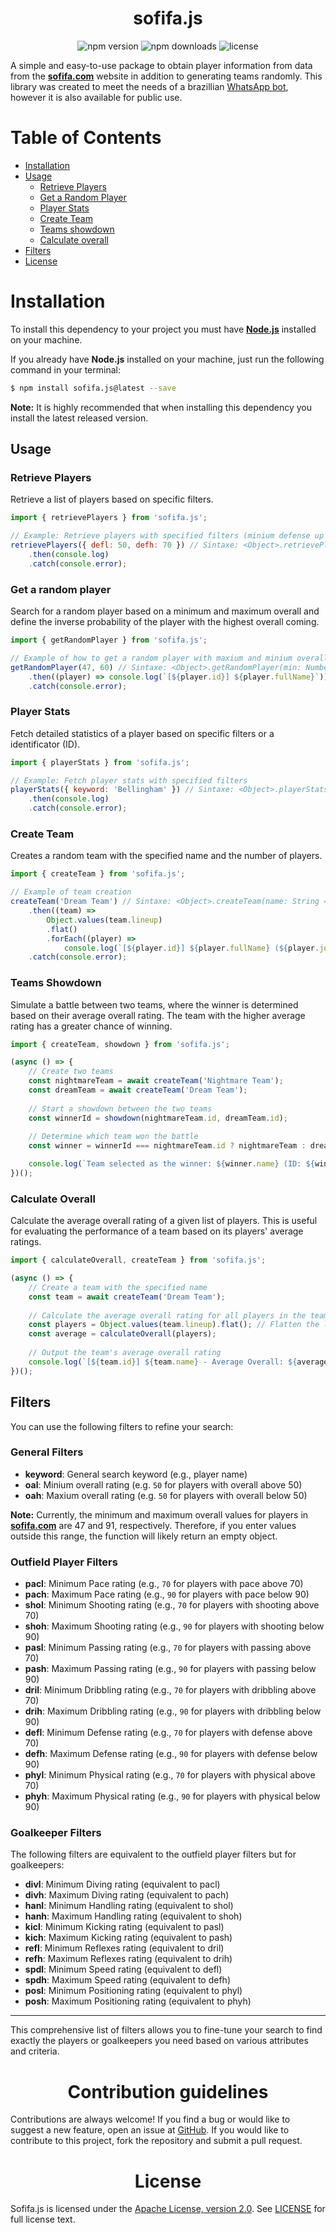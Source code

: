 <h1 align="center">sofifa.js</h1>

<p align="center">
  <img src="https://img.shields.io/npm/v/sofifa.js.svg" alt="npm version">
  <img src="https://img.shields.io/npm/dt/sofifa.js.svg" alt="npm downloads">
  <img src="https://img.shields.io/github/license/emptydev1/sofifa.js.svg" alt="license">
</p>

A simple and easy-to-use package to obtain player information from data from the **[sofifa.com](https://sofifa.com/)** website in addition to generating teams randomly. This library was created to meet the needs of a brazillian [WhatsApp bot](https://chat.whatsapp.com/GMGb5faPJjf7xfCMvQysaW), however it is also available for public use.

<h1>Table of Contents</h1>

- [Installation](#installation)
- [Usage](#usage)
  - [Retrieve Players](#retrieve-players)
  - [Get a Random Player](#get-a-random-player)
  - [Player Stats](#player-stats)
  - [Create Team](#create-team)
  - [Teams showdown](#teams-showdown)
  - [Calculate overall](#calculate-overall)
- [Filters](#filters)
- [License](#license)

<h1>Installation</h1>

To install this dependency to your project you must have **[Node.js](https://github.com/nodejs/node)** installed on your machine.

If you already have **Node.js** installed on your machine, just run the following command in your terminal:

```bash
$ npm install sofifa.js@latest --save
```

**Note:** It is highly recommended that when installing this dependency you install the latest released version.

<h2>Usage</h2>

### Retrieve Players

Retrieve a list of players based on specific filters.

```javascript
import { retrievePlayers } from 'sofifa.js';

// Example: Retrieve players with specified filters (minium defense up to 50 and maxium defense up to 70)
retrievePlayers({ defl: 50, defh: 70 }) // Sintaxe: <Object>.retrievePlayers(?filters: <Object | null> = {})
    .then(console.log)
    .catch(console.error);
```

### Get a random player

Search for a random player based on a minimum and maximum overall and define the inverse probability of the player with the highest overall coming.

```javascript
import { getRandomPlayer } from 'sofifa.js';

// Example of how to get a random player with maxium and minium overall ratings
getRandomPlayer(47, 60) // Sintaxe: <Object>.getRandomPlayer(min: Number, max: Number, ?invProb: Number = 1.3)
    .then((player) => console.log(`[${player.id}] ${player.fullName}`))
    .catch(console.error);
```

### Player Stats

Fetch detailed statistics of a player based on specific filters or a identificator (ID).

```javascript
import { playerStats } from 'sofifa.js';

// Example: Fetch player stats with specified filters
playerStats({ keyword: 'Bellingham' }) // Sintaxe: <Object>.playerStats(?filters: <Object | null> = {}, ?id: <String | null> = null) 
    .then(console.log)
    .catch(console.error);
```

### Create Team

Creates a random team with the specified name and the number of players. 

```javascript
import { createTeam } from 'sofifa.js';

// Example of team creation
createTeam('Dream Team') // Sintaxe: <Object>.createTeam(name: String = null, ?options: Object = { midfielders: 4, defenders: 3, forwards: 3, inventory: 3 })
    .then((team) =>
        Object.values(team.lineup)
        .flat()
        .forEach((player) =>
            console.log(`[${player.id}] ${player.fullName} (${player.jobTitle}) | ${player.overall}ov`)))
    .catch(console.error);
```

### Teams Showdown

Simulate a battle between two teams, where the winner is determined based on their average overall rating. The team with the higher average rating has a greater chance of winning.

```javascript
import { createTeam, showdown } from 'sofifa.js';

(async () => {
    // Create two teams
    const nightmareTeam = await createTeam('Nightmare Team');
    const dreamTeam = await createTeam('Dream Team');
    
    // Start a showdown between the two teams
    const winnerId = showdown(nightmareTeam.id, dreamTeam.id);
    
    // Determine which team won the battle
    const winner = winnerId === nightmareTeam.id ? nightmareTeam : dreamTeam;

    console.log(`Team selected as the winner: ${winner.name} (ID: ${winner.id})`);
})();
```

### Calculate Overall

Calculate the average overall rating of a given list of players. This is useful for evaluating the performance of a team based on its players' average ratings.

```javascript
import { calculateOverall, createTeam } from 'sofifa.js';

(async () => {
    // Create a team with the specified name
    const team = await createTeam('Dream Team');
    
    // Calculate the average overall rating for all players in the team's lineup
    const players = Object.values(team.lineup).flat(); // Flatten the lineup to get a list of all players
    const average = calculateOverall(players);
    
    // Output the team's average overall rating
    console.log(`[${team.id}] ${team.name} - Average Overall: ${average.toFixed(2)} points`);
})();
```

<h2>Filters</h2>

You can use the following filters to refine your search:

### General Filters

- **keyword**: General search keyword (e.g., player name)
- **oal**: Minium overall rating (e.g. `50` for players with overall above 50)
- **oah**: Maxium overall rating (e.g. `50` for players with overall below 50)

**Note:** Currently, the minimum and maximum overall values for players in **[sofifa.com](https://sofifa.com/)** are 47 and 91, respectively. Therefore, if you enter values outside this range, the function will likely return an empty object.

### Outfield Player Filters

- **pacl**: Minimum Pace rating (e.g., `70` for players with pace above 70)
- **pach**: Maximum Pace rating (e.g., `90` for players with pace below 90)
- **shol**: Minimum Shooting rating (e.g., `70` for players with shooting above 70)
- **shoh**: Maximum Shooting rating (e.g., `90` for players with shooting below 90)
- **pasl**: Minimum Passing rating (e.g., `70` for players with passing above 70)
- **pash**: Maximum Passing rating (e.g., `90` for players with passing below 90)
- **dril**: Minimum Dribbling rating (e.g., `70` for players with dribbling above 70)
- **drih**: Maximum Dribbling rating (e.g., `90` for players with dribbling below 90)
- **defl**: Minimum Defense rating (e.g., `70` for players with defense above 70)
- **defh**: Maximum Defense rating (e.g., `90` for players with defense below 90)
- **phyl**: Minimum Physical rating (e.g., `70` for players with physical above 70)
- **phyh**: Maximum Physical rating (e.g., `90` for players with physical below 90)

### Goalkeeper Filters

The following filters are equivalent to the outfield player filters but for goalkeepers:

- **divl**: Minimum Diving rating (equivalent to pacl)
- **divh**: Maximum Diving rating (equivalent to pach)
- **hanl**: Minimum Handling rating (equivalent to shol)
- **hanh**: Maximum Handling rating (equivalent to shoh)
- **kicl**: Minimum Kicking rating (equivalent to pasl)
- **kich**: Maximum Kicking rating (equivalent to pash)
- **refl**: Minimum Reflexes rating (equivalent to dril)
- **refh**: Maximum Reflexes rating (equivalent to drih)
- **spdl**: Minimum Speed rating (equivalent to defl)
- **spdh**: Maximum Speed rating (equivalent to defh)
- **posl**: Minimum Positioning rating (equivalent to phyl)
- **posh**: Maximum Positioning rating (equivalent to phyh)

---

This comprehensive list of filters allows you to fine-tune your search to find exactly the players or goalkeepers you need based on various attributes and criteria.

<h1 align="center">Contribution guidelines</h1>

<p>Contributions are always welcome! If you find a bug or would like to suggest a new feature, open an issue at <o><a href="https://github.com/emptydev1/sofifa.js/issues">GitHub</a></o>. If you would like to contribute to this project, fork the repository and submit a pull request.</p>

<h1 align="center">License</h1>

<p>Sofifa.js is licensed under the <a href="https://www.apache.org/licenses/LICENSE-2.0">Apache License, version 2.0</a>. See <a href="https://github.com/emptydev1/sofifa.js/blob/main/LICENSE">LICENSE</a> for full license text.</p>